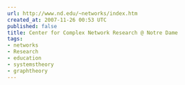 ```yaml
---
url: http://www.nd.edu/~networks/index.htm
created_at: 2007-11-26 00:53 UTC
published: false
title: Center for Complex Network Research @ Notre Dame
tags:
- networks
- Research
- education
- systemstheory
- graphtheory
---
```




